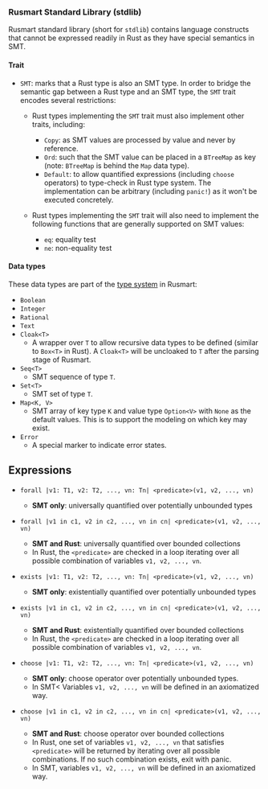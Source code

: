 ### Rusmart Standard Library (stdlib)

Rusmart standard library (short for `stdlib`) contains
language constructs that cannot be expressed readily in Rust
as they have special semantics in SMT.

#### Trait

- `SMT`: marks that a Rust type is also an SMT type.
  In order to bridge the semantic gap between a Rust type and an SMT type,
  the `SMT` trait encodes several restrictions:

    - Rust types implementing the `SMT` trait
      must also implement other traits, including:
        - `Copy`: as SMT values are processed by value and never by reference.
        - `Ord`: such that the SMT value can be placed in a `BTreeMap` as key
          (note: `BTreeMap` is behind the `Map` data type).
        - `Default`: to allow quantified expressions
          (including `choose` operators)
          to type-check in Rust type system.
          The implementation can be arbitrary (including `panic!`)
          as it won't be executed concretely.

    - Rust types implementing the `SMT` trait
      will also need to implement the following functions
      that are generally supported on SMT values:
        - `eq`: equality test
        - `ne`: non-equality test

#### Data types

These data types are part of the [type system](../../../user/typing.md) in Rusmart:

- `Boolean`
- `Integer`
- `Rational`
- `Text`
- `Cloak<T>`
    - A wrapper over `T` to allow recursive data types to be defined
      (similar to `Box<T>` in Rust).
      A `Cloak<T>` will be uncloaked to `T` after the parsing stage of Rusmart.
- `Seq<T>`
    - SMT sequence of type `T`.
- `Set<T>`
    - SMT set of type `T`.
- `Map<K, V>`
    - SMT array of key type `K` and value type `Option<V>`
      with `None` as the default values.
      This is to support the modeling on which key may exist.
- `Error`
    - A special marker to indicate error states.

## Expressions

- `forall |v1: T1, v2: T2, ..., vn: Tn| <predicate>(v1, v2, ..., vn)`
    - **SMT only**: universally quantified over potentially unbounded types

- `forall |v1 in c1, v2 in c2, ..., vn in cn| <predicate>(v1, v2, ..., vn)`
    - **SMT and Rust**: universally quantified over bounded collections
    - In Rust, the `<predicate>` are checked in a loop
      iterating over all possible combination of variables `v1, v2, ..., vn`.

- `exists |v1: T1, v2: T2, ..., vn: Tn| <predicate>(v1, v2, ..., vn)`
    - **SMT only**: existentially quantified over potentially unbounded types

- `exists |v1 in c1, v2 in c2, ..., vn in cn| <predicate>(v1, v2, ..., vn)`
    - **SMT and Rust**: existentially quantified over bounded collections
    - In Rust, the `<predicate>` are checked in a loop
      iterating over all possible combination of variables `v1, v2, ..., vn`.

- `choose |v1: T1, v2: T2, ..., vn: Tn| <predicate>(v1, v2, ..., vn)`
    - **SMT only**: choose operator over potentially unbounded types.
    - In SMT< Variables `v1, v2, ..., vn` will be defined in an axiomatized way.

- `choose |v1 in c1, v2 in c2, ..., vn in cn| <predicate>(v1, v2, ..., vn)`
    - **SMT and Rust**: choose operator over bounded collections
    - In Rust, one set of variables `v1, v2, ..., vn`
      that satisfies `<predicate>` will be returned
      by iterating over all possible combinations.
      If no such combination exists, exit with panic.
    - In SMT, variables `v1, v2, ..., vn` will be defined in an axiomatized way.